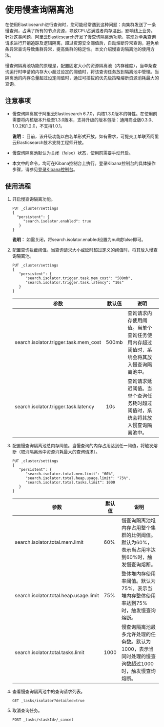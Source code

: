 # 使用慢查询隔离池

在使用Elasticsearch进行查询时，您可能经常遇到这种问题：向集群发送了一条慢查询，占满了所有的节点资源，导致CPU占满或者内存溢出，影响线上业务。针对这类问题，阿里云Elasticsearch开发了慢查询隔离池功能，实现对单条查询请求进行开销追踪及逻辑隔离，超过资源安全阈值后，自动熔断异常查询，避免单条异常查询导致集群异常，提高集群的稳定性。本文介绍慢查询隔离池的使用方法。

慢查询隔离池功能的原理是，配置固定大小的资源隔离池（内存维度），当单条查询运行时申请的内存大小超过设定的阈值时，将该查询任务放到隔离池中管理。当隔离池的内存总量超过设定阈值时，通过可插拔的优先级策略熔断资源消耗最大的查询。

## 注意事项

-   慢查询隔离属于阿里云Elasticsearch 6.7.0，内核1.3.0版本的特性。在使用前需要将内核版本升级至1.3.0版本，支持升级的版本包括：通用商业版0.3.0、1.0.2和1.2.0，不支持1.0.1。

    **说明：** 目前，该升级功能以白名单形式开放。如有需求，可提交工单联系阿里云Elasticsearch技术支持工程师开放。

-   慢查询隔离池默认为关闭（false）状态，使用前需要手动开启。
-   本文中的命令，均可在Kibana控制台上执行。登录Kibana控制台的具体操作步骤，请参见[登录Kibana控制台](/intl.zh-CN/实例管理/可视化控制/Kibana/登录Kibana控制台.md)。

## 使用流程

1.  开启慢查询隔离功能。

    ```
    PUT _cluster/settings
    {
      "persistent": {   
         "search.isolator.enabled": true
       }
    }
    ```

    **说明：** 如需关闭，将search.isolator.enabled设置为null或false即可。

2.  配置查询拦截阈值。当查询请求大小或延时超过定义的阈值时，将其放入慢查询隔离池。

    ```
    PUT _cluster/settings
    {
       "persistent": {
          "search.isolator.trigger.task.mem_cost": "500mb",  
          "search.isolator.trigger.task.latency": "10s" 
       }
    }
    ```

    |参数|默认值|说明|
    |--|---|--|
    |search.isolator.trigger.task.mem\_cost|500mb|查询请求内存使用阈值。当单个查询任务使用内存超过阈值时，系统会将其放入慢查询隔离池中。|
    |search.isolator.trigger.task.latency|10s|查询请求延迟阈值。当单个查询任务耗时超过阈值时，系统会将其放入慢查询隔离池中。|

3.  配置慢查询隔离池总内存阈值。当慢查询的内存占用达到任一阈值，将触发熔断（取消隔离池中资源消耗最大的查询请求）。

    ```
    PUT _cluster/settings
    {
       "persistent": {
          "search.isolator.total.mem.limit": "60%",
          "search.isolator.total.heap.usage.limit": "75%",
          "search.isolator.total.tasks.limit": 1000 
       }
    }
    ```

    |参数|默认值|说明|
    |--|---|--|
    |search.isolator.total.mem.limit|60%|慢查询隔离池堆内存占用整个集群的比例阈值。默认为60%，表示当占用率达到60%时，触发慢查询熔断。|
    |search.isolator.total.heap.usage.limit|75%|整体堆内存使用率阈值。默认为75%，表示当堆内存整体使用率达到75%时，触发慢查询熔断。|
    |search.isolator.total.tasks.limit|1000|慢查询隔离池最多允许处理的任务数。默认为1000，表示当同时处理的慢查询数超过1000时，触发慢查询熔断。|

4.  查看慢查询隔离池中的查询请求列表。

    ```
    GET _tasks/isolator?detailed=true
    ```

5.  取消查询任务。

    ```
    POST _tasks/<taskId>/_cancel
    ```


